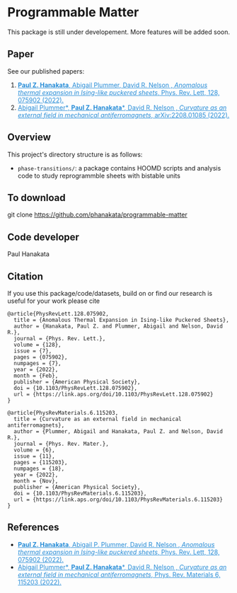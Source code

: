 # Programmable Matter 

This package is still under developement. More features will be added soon.

## Paper 
See our published papers: 
1. <a href="https://journals.aps.org/prl/abstract/10.1103/PhysRevLett.121.255304" style="color:#268cd7
"> **Paul Z. Hanakata**, Abigail Plummer, David R. Nelson , *Anomalous thermal expansion in Ising-like puckered sheets*, Phys. Rev. Lett, 128, 075902  (2022).</a>
2. <a href="https://arxiv.org/abs/2208.01085" style="color:#268cd7
"> Abigail Plummer*, **Paul Z. Hanakata***, David R. Nelson , *Curvature as an external field in mechanical antiferromagnets*, arXiv:2208.01085   (2022).</a>


## Overview 
This project's directory structure is as follows:
* ```phase-transitions/```: a package contains HOOMD scripts and analysis code to study reprogrammble sheets with bistable units

## To download 
git clone https://github.com/phanakata/programmable-matter

## Code developer 
Paul Hanakata

## Citation

If you use this package/code/datasets, build on  or find our research is useful for your work please cite 
```
@article{PhysRevLett.128.075902,
  title = {Anomalous Thermal Expansion in Ising-like Puckered Sheets},
  author = {Hanakata, Paul Z. and Plummer, Abigail and Nelson, David R.},
  journal = {Phys. Rev. Lett.},
  volume = {128},
  issue = {7},
  pages = {075902},
  numpages = {7},
  year = {2022},
  month = {Feb},
  publisher = {American Physical Society},
  doi = {10.1103/PhysRevLett.128.075902},
  url = {https://link.aps.org/doi/10.1103/PhysRevLett.128.075902}
}
```
```
@article{PhysRevMaterials.6.115203,
  title = {Curvature as an external field in mechanical antiferromagnets},
  author = {Plummer, Abigail and Hanakata, Paul Z. and Nelson, David R.},
  journal = {Phys. Rev. Mater.},
  volume = {6},
  issue = {11},
  pages = {115203},
  numpages = {18},
  year = {2022},
  month = {Nov},
  publisher = {American Physical Society},
  doi = {10.1103/PhysRevMaterials.6.115203},
  url = {https://link.aps.org/doi/10.1103/PhysRevMaterials.6.115203}
}
```

## References
* <a href="https://journals.aps.org/prl/abstract/10.1103/PhysRevLett.121.255304" style="color:#268cd7
"> **Paul Z. Hanakata**, Abigail P. Plummer, David R. Nelson , *Anomalous thermal expansion in Ising-like puckered sheets*, Phys. Rev. Lett, 128, 075902  (2022).</a>
* <a href="https://journals.aps.org/prmaterials/abstract/10.1103/PhysRevMaterials.6.115203" style="color:#268cd7
"> Abigail Plummer*, **Paul Z. Hanakata***, David R. Nelson , *Curvature as an external field in mechanical antiferromagnets*, Phys. Rev. Materials 6, 115203 (2022).</a>


